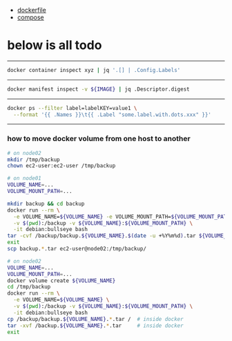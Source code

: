 - [dockerfile](./DOCKERFILE/index.md)
- [compose](./COMPOSE/index.md)

# below is all todo

---
```sh
docker container inspect xyz | jq '.[] | .Config.Labels'
```

---
```sh
docker manifest inspect -v ${IMAGE} | jq .Descriptor.digest
```

---
```sh
docker ps --filter label=labelKEY=value1 \
  --format '{{ .Names }}\t{{ .Label "some.label.with.dots.xxx" }}'
```

---

### how to move docker volume from one host to another

```bash
# on node02
mkdir /tmp/backup
chown ec2-user:ec2-user /tmp/backup

# on node01
VOLUME_NAME=...
VOLUME_MOUNT_PATH=...

mkdir backup && cd backup
docker run --rm \
  -e VOLUME_NAME=${VOLUME_NAME} -e VOLUME_MOUNT_PATH=${VOLUME_MOUNT_PATH} \
  -v $(pwd):/backup -v ${VOLUME_NAME}:${VOLUME_MOUNT_PATH} \
  -it debian:bullseye bash
tar -cvf /backup/backup.${VOLUME_NAME}.$(date -u +%Y%m%d).tar ${VOLUME_MOUNT_PATH}  # inside docker
exit
scp backup.*.tar ec2-user@node02:/tmp/backup/

# on node02
VOLUME_NAME=...
VOLUME_MOUNT_PATH=...
docker volume create ${VOLUME_NAME}
cd /tmp/backup
docker run --rm \
  -e VOLUME_NAME=${VOLUME_NAME} \
  -v $(pwd):/backup -v ${VOLUME_NAME}:${VOLUME_MOUNT_PATH} \
  -it debian:bullseye bash
cp /backup/backup.${VOLUME_NAME}.*.tar /  # inside docker
tar -xvf /backup.${VOLUME_NAME}.*.tar     # inside docker
exit
```
